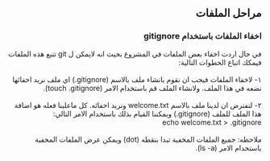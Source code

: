﻿
## <div dir=rtl> مراحل الملفات <div>


### <div dir=rtl>اخفاء الملفات باستخدام gitignore <div>
 <div dir=rtl> في حال اردت اخفاء بعض الملفات في المشروع بحيث انه لايمكن ل git تتبع هذه الملفات فيمكك اتباع الخطوات التالية:<div>
<br/>
<div dir=rtl> ١- لاخفاء الملفات فيجب ان نقوم بانشاء ملف بالاسم  (gitignore.) اي ملف نريد اخفائها نضعه في هذا الملف. ولانشاء الملف قم باستخدام الامر (touch .gitignore). <div>
<br/>
<div dir=rtl> ٢- لنفترض ان لدينا ملف بالاسم welcome.txt ونريد اخفائه. كل ماعلينا فعله هو اضافة هذا الملف للملف (gitignore.)  ويمكننا القيام بذلك باستخدام الامر التالي: <div>
<div dir=rtl>echo welcome.txt > .gitignore <div>
<br/>
<div dir=rtl>ملاحظه: جميع الملفات المخفية تبدا بنقطه (dot) ويمكن عرض الملفات المخفية باستخدام الامر (ls -a).<div>

